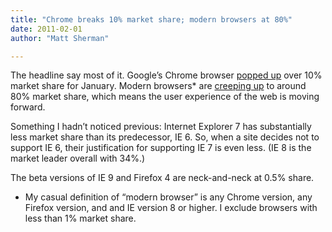 ```yaml
---
title: "Chrome breaks 10% market share; modern browsers at 80%"
date: 2011-02-01
author: "Matt Sherman"

---
```


The headline say most of it. Google’s Chrome browser [popped up](http://marketshare.hitslink.com/browser-market-share.aspx?qprid=1) over 10% market share for January. Modern browsers* are [creeping up](http://marketshare.hitslink.com/browser-market-share.aspx?qprid=2) to around 80% market share, which means the user experience of the web is moving forward.

Something I hadn’t noticed previous: Internet Explorer 7 has substantially less market share than its predecessor, IE 6. So, when a site decides not to support IE 6, their justification for supporting IE 7 is even less. (IE 8 is the market leader overall with 34%.)

The beta versions of IE 9 and Firefox 4 are neck-and-neck at 0.5% share.

* My casual definition of “modern browser” is any Chrome version, any Firefox version, and and IE version 8 or higher. I exclude browsers with less than 1% market share.
